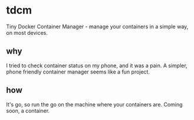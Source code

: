 # tdcm
Tiny Docker Container Manager - manage your containers in a simple way, on most devices.

## why
I tried to check container status on my phone, and it was a pain. A simpler, phone friendly container manager seems like a fun project.

## how 
It's go, so run the go on the machine where your containers are. Coming soon, a container.
